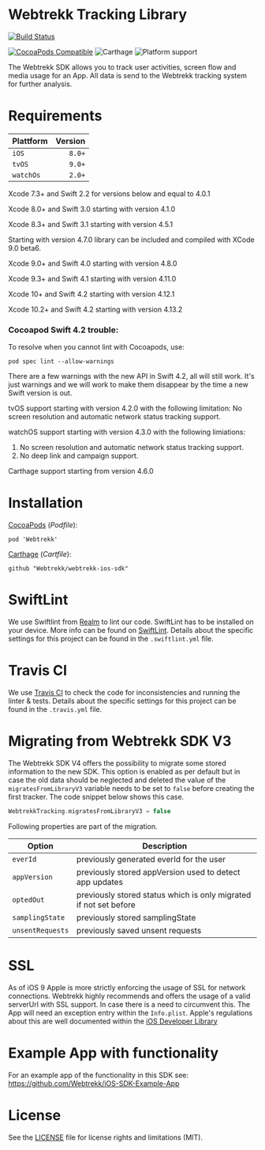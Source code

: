 # Webtrekk Tracking Library

[![Build Status](https://travis-ci.org/Webtrekk/webtrekk-ios-sdk.svg?branch=master)](https://travis-ci.org/Webtrekk/webtrekk-ios-sdk)

[![CocoaPods Compatible](https://img.shields.io/cocoapods/v/Webtrekk.svg?style=flat-square)](https://cocoapods.org/pods/Webtrekk) ![Carthage](https://img.shields.io/badge/Carthage-compatible-4BC51D.svg?style=flat) ![Platform support](https://img.shields.io/badge/platform-ios%20%7C%20tvos%20%7C%20watchos-lightgrey.svg?style=flat-square)

The Webtrekk SDK allows you to track user activities, screen flow and media usage for an App. All data is send to the Webtrekk tracking system for further analysis.

# Requirements

| Plattform | Version            |
|-----------|-------------------:|
| `iOS`     |             `8.0+` |
| `tvOS`    |             `9.0+` |
| `watchOs` |             `2.0+` |

Xcode 7.3+ and Swift 2.2 for versions below and equal to 4.0.1

Xcode 8.0+ and Swift 3.0 starting with version 4.1.0

Xcode 8.3+ and Swift 3.1 starting with version 4.5.1

Starting with version 4.7.0 library can be included and compiled with XCode 9.0 beta6.

Xcode 9.0+ and Swift 4.0 starting with version 4.8.0

Xcode 9.3+ and Swift 4.1 starting with version 4.11.0

Xcode 10+ and Swift 4.2 starting with version 4.12.1

Xcode 10.2+ and Swift 4.2 starting with version 4.13.2

### Cocoapod Swift 4.2 trouble:
To resolve when you cannot lint with Cocoapods, use:

`pod spec lint --allow-warnings`

There are a few warnings with the new API in Swift 4.2, all will still work. It's just warnings and we will work to make them disappear by the time a new Swift version is out.

tvOS support starting with version 4.2.0 with the following limitation:
No screen resolution and automatic network status tracking support.

watchOS support starting with version 4.3.0 with the following limiations:
1. No screen resolution and automatic network status tracking support.
2. No deep link and campaign support.

Carthage support starting from version 4.6.0


# Installation

[CocoaPods](htttps://www.cocoapods.org) (*Podfile*):

`pod 'Webtrekk'`

[Carthage](https://github.com/Carthage/Carthage) (*Cartfile*):

`github "Webtrekk/webtrekk-ios-sdk"`

# SwiftLint

We use Swiftlint from [Realm](https://realm.io/) to lint our code. SwiftLint has to be installed on your device. 
More info can be found on [SwiftLint](https://github.com/realm/SwiftLint). 
Details about the specific settings for this project can be found in the `.swiftlint.yml` file.

# Travis CI

We use [Travis CI](https://travis-ci.org/) to check the code for inconsistencies and running the linter & tests. 
Details about the specific settings for this project can be found in the `.travis.yml` file.


# Migrating from Webtrekk SDK V3

The Webtrekk SDK V4 offers the possibility to migrate some stored information to the new SDK. This option is enabled as per default but in case the old data should be neglected and deleted the value of the `migratesFromLibraryV3` variable needs to be set to `false` before creating the first tracker. The code snippet below shows this case.

```swift
WebtrekkTracking.migratesFromLibraryV3 = false
```

Following properties are part of the migration.

| Option           | Description                                                       |
|------------------|-------------------------------------------------------------------|
| `everId`         | previously generated everId for the user                          |
| `appVersion`     | previously stored appVersion used to detect app updates           |
| `optedOut`       | previously stored status which is only migrated if not set before |
| `samplingState`  | previously stored samplingState                                   |
| `unsentRequests` | previously saved unsent requests                                  |

# SSL

As of iOS 9 Apple is more strictly enforcing the usage of SSL for network connections. Webtrekk highly recommends and offers the usage of a valid serverUrl with SSL support. In case there is a need to circumvent this. The App will need an exception entry within the `Info.plist`. Apple's regulations about this are well documented within the [iOS Developer Library](https://developer.apple.com/library/ios/documentation/General/Reference/InfoPlistKeyReference/Articles/CocoaKeys.html#//apple_ref/doc/uid/TP40009251-SW33)

# Example App with functionality

For an example app of the functionality in this SDK see: https://github.com/Webtrekk/iOS-SDK-Example-App

# License

See the [LICENSE](LICENSE.md) file for license rights and limitations (MIT).

